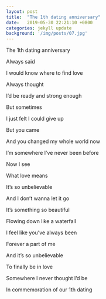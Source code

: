 ```yaml
---
layout: post
title:  "The 1th dating anniversary"
date:   2019-05-30 22:21:10 +0800
categories: jekyll update
background: '/img/posts/07.jpg'
---
```

The 1th dating anniversary


Always said

I would know where to find love

Always thought

I’d be ready and strong enough

But sometimes

I just felt I could give up

But you came

And you changed my whole world now

I’m somewhere I’ve never been before

Now I see

What love means



It’s so unbelievable

And I don’t wanna let it go

It’s something so beautiful

Flowing down like a waterfall

I feel like you’ve always been

Forever a part of me

And it’s so unbelievable

To finally be in love

Somewhere I never thought I’d be



In commemoration of our 1th dating
                           
[jekyll-docs]: https://jekyllrb.com/docs/home
[jekyll-gh]:   https://github.com/jekyll/jekyll
[jekyll-talk]: https://talk.jekyllrb.com/
